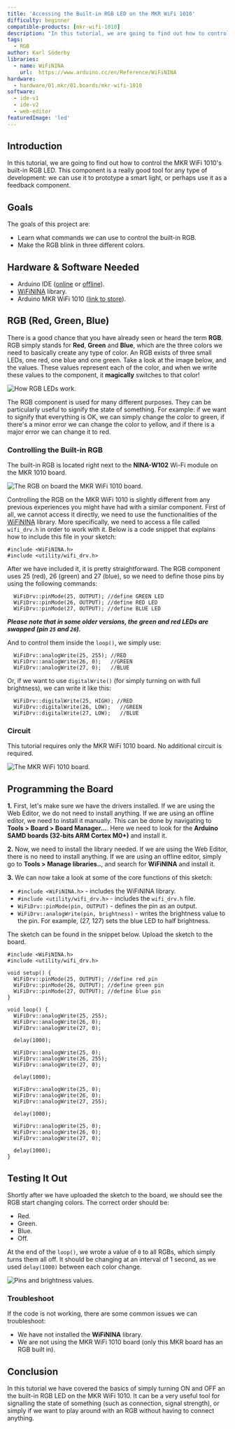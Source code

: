 ```yaml
---
title: 'Accessing the Built-in RGB LED on the MKR WiFi 1010'
difficulty: beginner
compatible-products: [mkr-wifi-1010]
description: "In this tutorial, we are going to find out how to control the MKR WiFi 1010's built-in RGB LED. This component is a really good tool for any type of development: we can use it to prototype a smart light, or perhaps use it as a feedback component."
tags:
  - RGB
author: Karl Söderby
libraries:
  - name: WiFiNINA
    url:  https://www.arduino.cc/en/Reference/WiFiNINA
hardware:
  - hardware/01.mkr/01.boards/mkr-wifi-1010
software:
  - ide-v1
  - ide-v2
  - web-editor
featuredImage: 'led'
---
```


## Introduction

In this tutorial, we are going to find out how to control the MKR WiFi 1010's built-in RGB LED. This component is a really good tool for any type of development: we can use it to prototype a smart light, or perhaps use it as a feedback component.

## Goals

The goals of this project are:

- Learn what commands we can use to control the built-in RGB.
- Make the RGB blink in three different colors.

## Hardware & Software Needed

- Arduino IDE ([online](https://create.arduino.cc/) or [offline](https://www.arduino.cc/en/main/software)).
- [WiFiNINA](https://www.arduino.cc/en/Reference/WiFiNINA) library.
- Arduino MKR WiFi 1010 ([link to store](https://store.arduino.cc/mkr-wifi-1010)).

## RGB (Red, Green, Blue)

There is a good chance that you have already seen or heard the term **RGB**. RGB simply stands for **Red**, **Green** and **Blue**, which are the three colors we need to basically create any type of color. An RGB exists of three small LEDs, one red, one blue and one green. Take a look at the image below, and the values. These values represent each of the color, and when we write these values to the component, it **magically** switches to that color!

![How RGB LEDs work.](assets/MKR_1010_T12_IMG01.png)

The RGB component is used for many different purposes. They can be particularly useful to signify the state of something. For example: if we want to signify that everything is OK, we can simply change the color to green, if there's a minor error we can change the color to yellow, and if there is a major error we can change it to red.

### Controlling the Built-in RGB

The built-in RGB is located right next to the **NINA-W102** Wi-Fi module on the MKR 1010 board.

![The RGB on board the MKR WiFi 1010 board.](assets/MKR_1010_T12_IMG02.png)

Controlling the RGB on the MKR WiFi 1010 is slightly different from any previous experiences you might have had with a similar component. First of all, we cannot access it directly, we need to use the functionalities of the [WiFiNINA](https://www.arduino.cc/en/Reference/WiFiNINA) library. More specifically, we need to access a file called `wifi_drv.h` in order to work with it. Below is a code snippet that explains how to include this file in your sketch:

```arduino
#include <WiFiNINA.h>
#include <utility/wifi_drv.h>
```

After we have included it, it is pretty straightforward. The RGB component uses 25 (red), 26 (green) and 27 (blue), so we need to define those pins by using the following commands:

```arduino
  WiFiDrv::pinMode(25, OUTPUT); //define GREEN LED
  WiFiDrv::pinMode(26, OUTPUT); //define RED LED
  WiFiDrv::pinMode(27, OUTPUT); //define BLUE LED
```

***Please note that in some older versions, the green and red LEDs are swapped (pin `25` and `26`).***

And to control them inside the `loop()`, we simply use:

```arduino
  WiFiDrv::analogWrite(25, 255); //RED
  WiFiDrv::analogWrite(26, 0);   //GREEN
  WiFiDrv::analogWrite(27, 0);   //BLUE
```

Or, if we want to use `digitalWrite()` (for simply turning on with full brightness), we can write it like this:

```arduino
  WiFiDrv::digitalWrite(25, HIGH); //RED
  WiFiDrv::digitalWrite(26, LOW);   //GREEN
  WiFiDrv::digitalWrite(27, LOW);   //BLUE
```

### Circuit

This tutorial requires only the MKR WiFi 1010 board. No additional circuit is required.

![The MKR WiFi 1010 board.](assets/MKR_1010_T12_IMG03.png)


## Programming the Board

**1.** First, let's make sure we have the drivers installed. If we are using the Web Editor, we do not need to install anything. If we are using an offline editor, we need to install it manually. This can be done by navigating to **Tools > Board > Board Manager...**. Here we need to look for the **Arduino SAMD boards (32-bits ARM Cortex M0+)** and install it.

**2.** Now, we need to install the library needed. If we are using the Web Editor, there is no need to install anything. If we are using an offline editor, simply go to **Tools > Manage libraries..**, and search for **WiFiNINA** and install it.

**3.** We can now take a look at some of the core functions of this sketch:

- `#include <WiFiNINA.h>` - includes the WiFiNINA library.
- `#include <utility/wifi_drv.h>` - includes the `wifi_drv.h` file.
- `WiFiDrv::pinMode(pin, OUTPUT)` - defines the pin as an output.
- `WiFiDrv::analogWrite(pin, brightness)` - writes the brightness value to the pin. For example, (27, 127) sets the blue LED to half brightness.

The sketch can be found in the snippet below. Upload the sketch to the board.

```arduino
#include <WiFiNINA.h>
#include <utility/wifi_drv.h>

void setup() {
  WiFiDrv::pinMode(25, OUTPUT); //define red pin
  WiFiDrv::pinMode(26, OUTPUT); //define green pin
  WiFiDrv::pinMode(27, OUTPUT); //define blue pin
}

void loop() {
  WiFiDrv::analogWrite(25, 255);
  WiFiDrv::analogWrite(26, 0);
  WiFiDrv::analogWrite(27, 0);

  delay(1000);

  WiFiDrv::analogWrite(25, 0);
  WiFiDrv::analogWrite(26, 255);
  WiFiDrv::analogWrite(27, 0);

  delay(1000);

  WiFiDrv::analogWrite(25, 0);
  WiFiDrv::analogWrite(26, 0);
  WiFiDrv::analogWrite(27, 255);

  delay(1000);

  WiFiDrv::analogWrite(25, 0);
  WiFiDrv::analogWrite(26, 0);
  WiFiDrv::analogWrite(27, 0);

  delay(1000);
}
```

## Testing It Out

Shortly after we have uploaded the sketch to the board, we should see the RGB start changing colors. The correct order should be:

- Red.
- Green.
- Blue.
- Off.

At the end of the `loop()`, we wrote a value of `0` to all RGBs, which simply turns them all off. It should be changing at an interval of 1 second, as we used `delay(1000)` between each color change.

![Pins and brightness values.](assets/MKR_1010_T12_IMG04.png)

### Troubleshoot

If the code is not working, there are some common issues we can troubleshoot:

- We have not installed the **WiFiNINA** library.
- We are not using the MKR WiFi 1010 board (only this MKR board has an RGB built in).

## Conclusion

In this tutorial we have covered the basics of simply turning ON and OFF an the built-in RGB LED on the MKR WiFi 1010. It can be a very useful tool for signalling the state of something (such as connection, signal strength), or simply if we want to play around with an RGB without having to connect anything.
